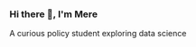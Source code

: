 ### Hi there 👋, I'm Mere
A curious policy student exploring data science
<!--
**MereWolf2/MereWolf2** is a ✨ _special_ ✨ repository because its `README.md` (this file) appears on your GitHub profile.

Here are some ideas to get you started:

- 🌱 I’m currently learning more about datascience
  - I'm studying Data Science for Social Scientists at LSE, and
  - Following 'Junior data analyst learning path on dataquest. 
- 🤔 I’m looking for an internship or opportunity to practice my data science skills in the policy / charity sector! 
- 📫 How to reach me: mraa.wolfensberger@gmail.com
- 😄 Pronouns: she/her
-->
